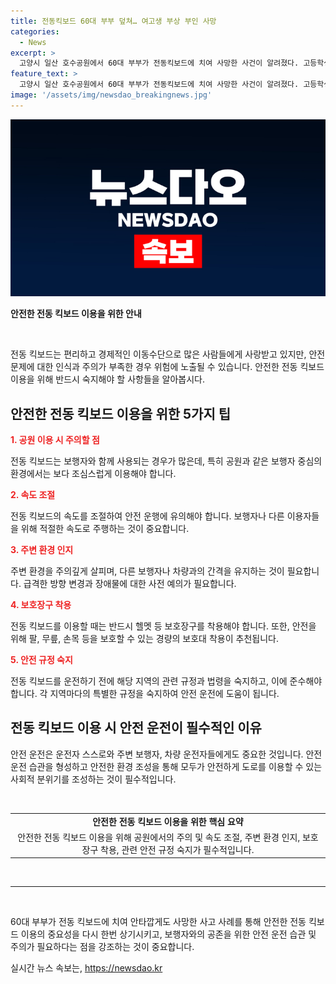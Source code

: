 ```yaml
---
title: 전동킥보드 60대 부부 덮쳐… 여고생 부상 부인 사망
categories:
  - News
excerpt: >
  고양시 일산 호수공원에서 60대 부부가 전동킥보드에 치여 사망한 사건이 알려졌다. 고등학생 2명이 탄 전동킥보드가 자전거를 피하다가 부부에게 충돌하여 사고가 발생했는데, 아내는 사고 후 9일 만에 숨지고, 남편은 아직 치료 중이다. 사건은 경찰에 의해 조사 중이다.
feature_text: >
  고양시 일산 호수공원에서 60대 부부가 전동킥보드에 치여 사망한 사건이 알려졌다. 고등학생 2명이 탄 전동킥보드가 자전거를 피하다가 부부에게 충돌하여 사고가 발생했는데, 아내는 사고 후 9일 만에 숨지고, 남편은 아직 치료 중이다. 사건은 경찰에 의해 조사 중이다.
image: '/assets/img/newsdao_breakingnews.jpg'
---
```


<p><img src="/assets/img/newsdao_breakingnews.jpg" alt="flaretime 속보" /></p>

<p><b>안전한 전동 킥보드 이용을 위한 안내</b></p>

<p data-ke-size="size16">&nbsp;</p>

<p>전동 킥보드는 편리하고 경제적인 이동수단으로 많은 사람들에게 사랑받고 있지만, 안전 문제에 대한 인식과 주의가 부족한 경우 위험에 노출될 수 있습니다. 안전한 전동 킥보드 이용을 위해 반드시 숙지해야 할 사항들을 알아봅시다.</p>

<h2 data-ke-size="size26">안전한 전동 킥보드 이용을 위한 5가지 팁</h2>

<p><b><span style="color: #ee2323;">1. 공원 이용 시 주의할 점</span></b></p>

<p data-ke-size="size16">전동 킥보드는 보행자와 함께 사용되는 경우가 많은데, 특히 공원과 같은 보행자 중심의 환경에서는 보다 조심스럽게 이용해야 합니다.</p>

<p><b><span style="color: #ee2323;">2. 속도 조절</span></b></p>

<p data-ke-size="size16">전동 킥보드의 속도를 조절하여 안전 운행에 유의해야 합니다. 보행자나 다른 이용자들을 위해 적절한 속도로 주행하는 것이 중요합니다.</p>

<p><b><span style="color: #ee2323;">3. 주변 환경 인지</span></b></p>

<p data-ke-size="size16">주변 환경을 주의깊게 살피며, 다른 보행자나 차량과의 간격을 유지하는 것이 필요합니다. 급격한 방향 변경과 장애물에 대한 사전 예의가 필요합니다.</p>

<p><b><span style="color: #ee2323;">4. 보호장구 착용</span></b></p>

<p data-ke-size="size16">전동 킥보드를 이용할 때는 반드시 헬멧 등 보호장구를 착용해야 합니다. 또한, 안전을 위해 팔, 무릎, 손목 등을 보호할 수 있는 경량의 보호대 착용이 추천됩니다.</p>

<p><b><span style="color: #ee2323;">5. 안전 규정 숙지</span></b></p>

<p data-ke-size="size16">전동 킥보드를 운전하기 전에 해당 지역의 관련 규정과 법령을 숙지하고, 이에 준수해야 합니다. 각 지역마다의 특별한 규정을 숙지하여 안전 운전에 도움이 됩니다.</p>

<h2 data-ke-size="size26">전동 킥보드 이용 시 안전 운전이 필수적인 이유</h2>

<p data-ke-size="size16">안전 운전은 운전자 스스로와 주변 보행자, 차량 운전자들에게도 중요한 것입니다. 안전 운전 습관을 형성하고 안전한 환경 조성을 통해 모두가 안전하게 도로를 이용할 수 있는 사회적 분위기를 조성하는 것이 필수적입니다.</p>

<p data-ke-size="size16">&nbsp;</p>

<table>
    <tbody>
        <tr>
            <td style="text-align: center; height: 17px;"><b>안전한 전동 킥보드 이용을 위한 핵심 요약</b></td>
        </tr>
        <tr>
            <td style="text-align: center;">안전한 전동 킥보드 이용을 위해 공원에서의 주의 및 속도 조절, 주변 환경 인지, 보호장구 착용, 관련 안전 규정 숙지가 필수적입니다.</td>
        </tr>
    </tbody>
</table>

<p data-ke-size="size16">&nbsp;</p>

<hr>

<p data-ke-size="size16">&nbsp;</p>

<p>60대 부부가 전동 킥보드에 치여 안타깝게도 사망한 사고 사례를 통해 안전한 전동 킥보드 이용의 중요성을 다시 한번 상기시키고, 보행자와의 공존을 위한 안전 운전 습관 및 주의가 필요하다는 점을 강조하는 것이 중요합니다.</p>
실시간 뉴스 속보는, <a href="https://newsdao.kr" rel="dofollow">https://newsdao.kr</a>


